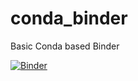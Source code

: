 # conda_binder
Basic Conda based Binder

[![Binder](https://mybinder.org/badge_logo.svg)](https://mybinder.org/v2/gh/JacobLay/r_with_python_2022/py39r40_shiny?urlpath=shiny)
